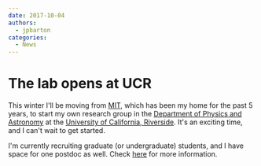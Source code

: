 ```yaml
--- 
date: 2017-10-04 
authors:
  - jpbarton
categories:
  - News
---
```


# The lab opens at UCR

This winter I'll be moving from [MIT](https://web.mit.edu/), which has been my home for the past 5 years, to start my own research group in the [Department of Physics and Astronomy](http://www.physics.ucr.edu/) at the [University of California, Riverside](https://www.ucr.edu/). It's an exciting time, and I can't wait to get started.

I'm currently recruiting graduate (or undergraduate) students, and I have space for one postdoc as well. Check [here](../../join.md) for more information.
